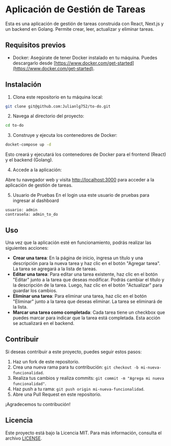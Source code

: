# Aplicación de Gestión de Tareas

Esta es una aplicación de gestión de tareas construida con React, Next.js y un backend en Golang. Permite crear, leer, actualizar y eliminar tareas.

## Requisitos previos

- Docker: Asegúrate de tener Docker instalado en tu máquina. Puedes descargarlo desde [https://www.docker.com/get-started](https://www.docker.com/get-started).

## Instalación

1. Clona este repositorio en tu máquina local:

```sh
git clone git@github.com:Julianlg752/to-do.git
```
2. Navega al directorio del proyecto:
```sh
cd to-do
```

3. Construye y ejecuta los contenedores de Docker:

```sh
docket-compose up -d
```

Esto creará y ejecutará los contenedores de Docker para el frontend (React) y el backend (Golang).

4. Accede a la aplicación:

Abre tu navegador web y visita [http://localhost:3000](http://localhost:3000) para acceder a la aplicación de gestión de tareas.

5. Usuario de Pruebas
En el login usa este usuario de pruebas para ingresar al dashboard
```
usuario: admin
contraseña: admin_to_do
```
## Uso

Una vez que la aplicación esté en funcionamiento, podrás realizar las siguientes acciones:

- **Crear una tarea**: En la página de inicio, ingresa un título y una descripción para la nueva tarea y haz clic en el botón "Agregar tarea". La tarea se agregará a la lista de tareas.
- **Editar una tarea**: Para editar una tarea existente, haz clic en el botón "Editar" junto a la tarea que deseas modificar. Podrás cambiar el título y la descripción de la tarea. Luego, haz clic en el botón "Actualizar" para guardar los cambios.
- **Eliminar una tarea**: Para eliminar una tarea, haz clic en el botón "Eliminar" junto a la tarea que deseas eliminar. La tarea se eliminará de la lista.
- **Marcar una tarea como completada**: Cada tarea tiene un checkbox que puedes marcar para indicar que la tarea está completada. Esta acción se actualizará en el backend.

## Contribuir

Si deseas contribuir a este proyecto, puedes seguir estos pasos:

1. Haz un fork de este repositorio.
2. Crea una nueva rama para tu contribución: `git checkout -b mi-nueva-funcionalidad`.
3. Realiza tus cambios y realiza commits: `git commit -m "Agrega mi nueva funcionalidad"`.
4. Haz push a tu rama: `git push origin mi-nueva-funcionalidad`.
5. Abre una Pull Request en este repositorio.

¡Agradecemos tu contribución!

## Licencia

Este proyecto está bajo la Licencia MIT. Para más información, consulta el archivo [LICENSE](LICENSE).
